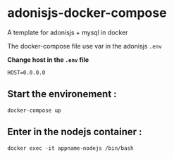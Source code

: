 # adonisjs-docker-compose
A template for adonisjs + mysql in docker

The docker-compose file use var in the adonisjs `.env`

__Change host in the `.env` file__
```
HOST=0.0.0.0
```

## Start the environement :
```
docker-compose up
```

## Enter in the nodejs container :
```
docker exec -it appname-nodejs /bin/bash
```
